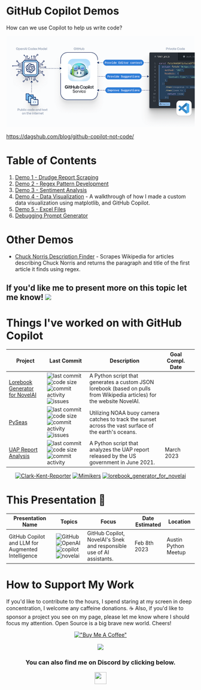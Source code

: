 # GitHub Copilot Demos

How can we use Copilot to help us write code?

![GitHub Copilot](./images/1.png)

https://dagshub.com/blog/github-copilot-not-code/

<!-- """
Instructions to Copilot:
- Create a Python-Generated function that illustrates the proportion of current coders in the United States who are using GitHub Copilot.
Data to know about Copilot and use in the visualizations:
- Copilot was released: 6/29/2021, 9:26:17 AM
- According to VSCode, there are 3,450,113 installs of the extension.

From Statista:
There are 27.7 million software developers in the world as of 2023.
There are 7.5 million software developers in the United States as of 2023.
> question for copilot
- What is the proportion of current coders in the United States who are using GitHub Copilot?
> answer from copilot (generated by just typing in the question)
- (If there are 7.5 million) software developers in the United States as of 2023, and 3,450,113 installs of the extension, then the proportion of current coders in the United States who are using GitHub Copilot is 0.46 or 46%. -->
<!-- Let's visualize this: -->
<!-- ![GitHub Copilot](./images/copilot_proportion.png) -->


<!-- Languages [1]:
- 65.36% use JavaScript as their primary coding language.
- 55.08% HTML/CSS,
- 49.43% SQL,
- 48.07% Use Python as their primary coding language.
- VSCode is a popular code editor and as of Feb. 1 2021, it had 14 million users.

https://github.blog/wp-content/uploads/2022/09/copitlot2.png?resize=1024%2C870?w=1024

[1] - https://www.statista.com/statistics/793628/worldwide-developer-survey-most-used-languages/
""" -->

<!-- # Different Visualizations

## Proportion of current coders in the United States who are using GitHub Copilot

![GitHub Copilot](./images/copilot_proportion.png)

## Proportion of current coders in the United States who are using GitHub Copilot as a Circle

![GitHub Copilot](./images/copilot_proportion_circle.png) -->


<!-- Question for you copilot: What libraries in Python are you trained to use?
Answer: I'm trained to use the following libraries: pandas, numpy, matplotlib, seaborn, sklearn, tensorflow, keras, and pytorch.
Question: Are you familiar with any other libraries?
Answer: I'm also familiar with the following libraries: plotly, folium, and streamlit.
Question: Could you please list all the libraries you are familiar with in a list? I need to know EVERY library you are familiar with.
Answer: I'm familiar with the following libraries: pandas, numpy, matplotlib, seaborn, sklearn, tensorflow, keras, pytorch, plotly, folium, and streamlit. I also know how to use the following libraries: scipy, statsmodels, nltk, gensim, and spacy. I also can help write code in the following languages: JavaScript, HTML/CSS, SQL, and Java. -->

# Table of Contents
1. [Demo 1 - Drudge Report Scraping](./src/webscraping_demo.py)
2. [Demo 2 - Regex Pattern Development](./src/regex_creation.py)
3. [Demo 3 - Sentiment Analysis](./src/sentiment_analysis.py)
4. [Demo 4 - Data Visualization](./starting_files/making_custom_datavisuals.ipynb) - A walkthrough of how I made a custom data visualization using matplotlib, and GitHub Copilot.
5. [Demo 5 - Excel Files](./starting_files/excelfiles.py)
6. [Debugging Prompt Generator](./demos/debugging/debugging_helper.ipynb)


# Other Demos
- [Chuck Norris Description Finder](./demos/chucknorrisfinder/chuck.py) - Scrapes Wikipedia for articles describing Chuck Norris and returns the paragraph and title of the first article it finds using regex.

## If you'd like me to present more on this topic let me know! [![](https://img.shields.io/badge/-hire%20me!-darkgreen)](https://grahamwatersresume.notion.site/grahamwatersresume/Welcome-to-my-Vita-ed6e93442ba5403e810f7dc3510ed448)


# Things I've worked on with GitHub Copilot

| Project | Last Commit | Description | Goal Compl. Date| |
|---|---|---|---|---|
| [Lorebook Generator for NovelAI](https://github.com/grahamwaters/lorebook_generator_for_novelai) |  ![last commit](https://img.shields.io/github/last-commit/grahamwaters/lorebook_generator_for_novelai) ![code size](https://img.shields.io/github/languages/code-size/grahamwaters/lorebook_generator_for_novelai) ![commit activity](https://img.shields.io/github/commit-activity/m/grahamwaters/lorebook_generator_for_novelai) ![issues](https://img.shields.io/github/issues/grahamwaters/lorebook_generator_for_novelai) | A Python script that generates a custom JSON lorebook (based on pulls from Wikipedia articles) for the website NovelAI. |
| [PySeas](https://github.com/grahamwaters/PySeas) | ![last commit](https://img.shields.io/github/last-commit/grahamwaters/PySeas) ![code size](https://img.shields.io/github/languages/code-size/grahamwaters/PySeas) ![commit activity](https://img.shields.io/github/commit-activity/m/grahamwaters/PySeas) ![issues](https://img.shields.io/github/issues/grahamwaters/PySeas) | Utilizing NOAA buoy camera catches to track the sunset across the vast surface of the earth's oceans. |
| [UAP Report Analysis](https://github.com/grahamwaters/uap_report_analysis) | ![last commit](https://img.shields.io/github/last-commit/grahamwaters/uap_report_analysis) ![code size](https://img.shields.io/github/languages/code-size/grahamwaters/uap_report_analysis) ![commit activity](https://img.shields.io/github/commit-activity/m/grahamwaters/uap_report_analysis) | A Python script that analyzes the UAP report released by the US government in June 2021. | March 2023 |

<div align="center">

<a href="https://github.com/grahamwaters/Clark-Kent-Reporter"><img width="278" src="https://denvercoder1-github-readme-stats.vercel.app/api/pin/?username=grahamwaters&repo=Clark-Kent-Reporter&theme=react&bg_color=1F222E&title_color=9ACD32&hide_border=true&icon_color=FF4500&show_icons=false" alt="Clark-Kent-Reporter"></a>
<a href="https://github.com/grahamwaters/Mimikers"><img width="278" src="https://denvercoder1-github-readme-stats.vercel.app/api/pin/?username=grahamwaters&repo=Mimikers&theme=react&bg_color=1F222E&title_color=9ACD32&hide_border=true&icon_color=FF4500&show_icons=false" alt="Mimikers"></a>
<a href="https://github.com/grahamwaters/lorebook_generator_for_novelai" target="_blank"><img width="278" src="https://denvercoder1-github-readme-stats.vercel.app/api/pin/?username=grahamwaters&repo=lorebook_generator_for_novelai&theme=react&bg_color=1F222E&title_color=9ACD32&hide_border=true&icon_color=FF4500&show_icons=false" alt="lorebook_generator_for_novelai"></a>

</div>

# This Presentation 📢

| **Presentation Name** | **Topics** | **Focus** | **Date Estimated** | **Location** |
|---|---|---|---|---|
| GitHub Copilot and LLM for Augmented Intelligence | ![GitHub](https://img.shields.io/badge/github-%23121011.svg?style=for-the-badge&logo=github&logoColor=white) ![OpenAI](https://img.shields.io/badge/OpenAI-%20chatGPT-red.svg) ![copilot](https://img.shields.io/badge/Copilot-enabled-brightgreen) ![novelai](https://img.shields.io/badge/NovelAI-Snek-blue) | GitHub Copilot, NovelAI's Snek and responsible use of AI assistants. | Feb 8th 2023 | Austin Python Meetup |



# How to Support My Work

If you'd like to contribute to the hours, I spend staring at my screen in deep concentration, I welcome any caffeine donations. ☕ Also, if you'd like to sponsor a project you see on my page, please let me know where I should focus my attention. Open Source is a big brave new world. Cheers!

<div align='Center'>

[!["Buy Me A Coffee"](https://www.buymeacoffee.com/assets/img/custom_images/orange_img.png)](https://www.buymeacoffee.com/grahamwaters)

<a href="https://paypal.me/paypal.me/gwaterstx" target="_blank" style="display: inline-block;">
                <img
                    src="https://img.shields.io/badge/Donate-PayPal-blue.svg?style=flat-square&logo=paypal"
                    align="center"
                />
            </a>

<h3> You can also find me on Discord by clicking below.</h3>

<a href="https://discord.com/users/its_graham#7425" target="_blank" rel="noreferrer"><img src="https://raw.githubusercontent.com/danielcranney/readme-generator/main/public/icons/socials/discord.svg" width="32" height="32" /></a>

</p>

</div>